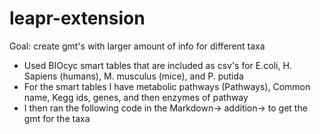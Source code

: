 # leapr-extension
Goal: create gmt's with larger amount of info for different taxa
- Used BIOcyc smart tables that are included as csv's for E.coli, H. Sapiens (humans), M. musculus (mice), and P. putida
- For the smart tables I have metabolic pathways (Pathways), Common name, Kegg ids, genes, and then enzymes of pathway
- I then ran the following code in the Markdown-> addition-> to get the gmt for the taxa 
